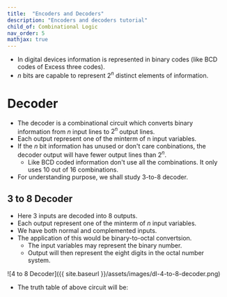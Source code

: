 ```yaml
---
title:  "Encoders and Decoders"
description: "Encoders and decoders tutorial"
child_of: Combinational Logic
nav_order: 5
mathjax: true
---
```


- In digital devices information is represented in binary codes (like BCD codes of Excess three codes).
- $n$ bits are capable to represent $2^n$ distinct elements of information.

# Decoder

- The decoder is a combinational circuit which converts binary information from $n$ input lines to $2^n$ output lines.
- Each output represent one of the minterm of n input variables.
- If the $n$ bit information has unused or don't care conbinations, the decoder output will have fewer output lines than $2^n$.
    - Like BCD coded information don't use all the combinations. It only uses 10 out of 16 combinations.
- For understanding purpose, we shall study 3-to-8 decoder.

## 3 to 8 Decoder

- Here 3 inputs are decoded into 8 outputs.
- Each output represent one of the minterm of $n$ input variables.
- We have both normal and complemented inputs.
- The application of this would be binary-to-octal convertsion.
    - The input variables may represent the binary number.
    - Output will then represent the eight digits in the octal number system.

![4 to 8 Decoder]({{ site.baseurl }}/assets/images/dl-4-to-8-decoder.png)

- The truth table of above circuit will be:


